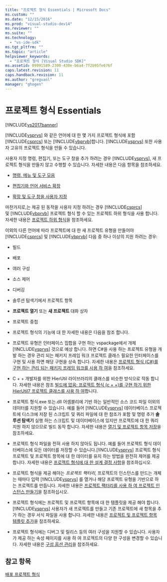 ```yaml
---
title: "프로젝트 형식 Essentials | Microsoft Docs"
ms.custom: ""
ms.date: "12/15/2016"
ms.prod: "visual-studio-dev14"
ms.reviewer: ""
ms.suite: ""
ms.technology: 
  - "vs-ide-sdk"
ms.tgt_pltfrm: ""
ms.topic: "article"
helpviewer_keywords: 
  - "프로젝트 형식 [Visual Studio SDK]"
ms.assetid: 09991589-2300-430e-b6a4-7f2b95fe676f
caps.latest.revision: 11
caps.handback.revision: 11
ms.author: "gregvanl"
manager: "ghogen"
---
```

# 프로젝트 형식 Essentials
[!INCLUDE[vs2017banner](../../code-quality/includes/vs2017banner.md)]

[!INCLUDE[vsprvs](../../code-quality/includes/vsprvs_md.md)] 와 같은 언어에 대 한 몇 가지 프로젝트 형식에 포함 [!INCLUDE[csprcs](../../data-tools/includes/csprcs_md.md)] 또는 [!INCLUDE[vbprvb](../../code-quality/includes/vbprvb_md.md)]합니다. [!INCLUDE[vsprvs](../../code-quality/includes/vsprvs_md.md)] 또한 사용자 고유의 프로젝트 형식을 만들 수 있습니다.  
  
 사용자 지정 명령, 편집기, 또는 도구 창을 추가 하려는 경우 [!INCLUDE[vsprvs](../../code-quality/includes/vsprvs_md.md)], 새 프로젝트 형식을 만들지 않고 수행할 수 있습니다. 자세한 내용은 다음 항목을 참조하세요.  
  
-   [명령, 메뉴 및 도구 모음](../../extensibility/internals/commands-menus-and-toolbars.md)  
  
-   [편집기와 언어 서비스 확장](../../extensibility/editor-and-language-service-extensions.md)  
  
-   [확장 및 도구 창을 사용자 지정](../../extensibility/extending-and-customizing-tool-windows.md)  
  
 마찬가지로,는 제공 된 동작을 사용자 지정 하려는 경우 [!INCLUDE[csprcs](../../data-tools/includes/csprcs_md.md)] 및 [!INCLUDE[vbprvb](../../code-quality/includes/vbprvb_md.md)] 프로젝트 형식 할 수 있는 프로젝트 하위 형식을 사용 합니다. 자세한 내용은 [프로젝트 하위 형식](../../extensibility/internals/project-subtypes.md)을 참조하세요.  
  
 이외의 다른 언어에 따라 프로젝트에 대 한 새 프로젝트 유형을 만들어야 [!INCLUDE[csprcs](../../data-tools/includes/csprcs_md.md)] 및 [!INCLUDE[vbprvb](../../code-quality/includes/vbprvb_md.md)] 다음 중 하나 이상의 지원 하려는 경우:  
  
-   빌드  
  
-   배포  
  
-   여러 구성  
  
-   소스 제어  
  
-   디버깅  
  
-   솔루션 탐색기에서 프로젝트 항목  
  
-   **프로젝트 열기** 또는 **새 프로젝트** 대화 상자  
  
-   프로젝트 중첩  
  
-   프로젝트 형식의 기능에 대 한 자세한 내용은 다음을 참조 합니다.  
  
-   프로젝트 유형은 인터페이스 집합을 구현 하는 vspackage에서 개체 [!INCLUDE[vsprvs](../../code-quality/includes/vsprvs_md.md)] 것으로 예상 합니다. 하면 C\#을 사용 하는 프로젝트 유형을 개발 하는 경우 관리 되는 패키지 프레임 워크 프로젝트 클래스 필요한 인터페이스를 구현 및 사용 하면 해당 구현을 상속 합니다. 자세한 내용은 [프로젝트 형식 \(C\#\)를 구현 하는 관리 되는 패키지 프레임 워크를 사용 하 여](../../extensibility/internals/using-the-managed-package-framework-to-implement-a-project-type-csharp.md)을 참조하세요.  
  
-   C \+ \+ 개발자를 위한 HierUtil 라이브러리의 클래스를 비슷한 방식으로 작동 합니다. 자세한 내용은 참조 [빌드에 없음: 프로젝트 형식 \(c \+ \+\)를 구현 하기 위한 HierUtil7 프로젝트 클래스를 사용 하 여](http://msdn.microsoft.com/ko-kr/a5c16a09-94a2-46ef-87b5-35b815e2f346)합니다.  
  
-   프로젝트 형식.exe 또는.dll 어셈블리에 기반 하는 일반적인 소스 코드 파일 이외의 데이터를 지원할 수 있습니다. 예를 들어 [!INCLUDE[vsprvs](../../code-quality/includes/vsprvs_md.md)] 데이터베이스 프로젝트에 디스크에 저장 된 스크립트 및 쿼리 파일에 대 한 참조가 포함 및 명령 추가 **솔루션 탐색기** 실행 하는 스크립트 및 데이터베이스에 있지만 프로젝트에 대 한 쿼리 지원 하지 않으므로 빌드 동작 합니다. 자세한 내용은 [열기 및 프로젝트 항목 저장](../../extensibility/internals/opening-and-saving-project-items.md)을 참조하세요.  
  
-   프로젝트 형식 파일을 전혀 사용 하지 않아도 됩니다. 예를 들어 프로젝트 형식 데이터베이스에 모든 데이터를 저장할 수 있습니다.[!INCLUDE[vsprvs](../../code-quality/includes/vsprvs_md.md)] 프로젝트 형식 프로젝트 및 프로젝트 항목에 대 한 데이터를 유지 하는 방법을 완전히 제어를 제공 합니다. 자세한 내용은 [프로젝트 형식에 대 한 설계 결정 사항](../../extensibility/internals/project-type-design-decisions.md)을 참조하십시오.  
  
-   프로젝트 형식을 제공 해야는 *프로젝트 팩터리*, 프로젝트의 인스턴스를 만드는 개체는 때마다 입력 [!INCLUDE[vsprvs](../../code-quality/includes/vsprvs_md.md)] 를 열거나 해당 프로젝트 유형을 기반으로 하는 프로젝트를 만듭니다. 자세한 내용은 [프로젝트 팩터리를 사용 하 여 프로젝트 인스턴스 만들기](../../extensibility/internals/creating-project-instances-by-using-project-factories.md)을 참조하십시오.  
  
-   프로젝트 형식에는 프로젝트 및 프로젝트 항목에 대 한 템플릿을 제공 해야 합니다.[!INCLUDE[vsprvs](../../code-quality/includes/vsprvs_md.md)] 사용자가 새 프로젝트를 만들고 기존 프로젝트에 새 항목을 추가 하는 경우 서식 파일을 사용 합니다. 자세한 내용은 [프로젝트 및 프로젝트 항목 템플릿 추가](../../extensibility/internals/adding-project-and-project-item-templates.md)을 참조하세요.  
  
-   프로젝트 형식에는 디버그 및 릴리스 등의 여러 구성을 지원할 수 있습니다. 사용자가 제공 하는 속성 페이지를 사용 하 여 프로젝트의 다양 한 구성을 변경할 수 있습니다. 자세한 내용은 [구성 옵션 관리](../../extensibility/internals/managing-configuration-options.md)을 참조하세요.  
  
## 참고 항목  
 [배포 프로젝트 형식](../../extensibility/internals/deploying-project-types.md)